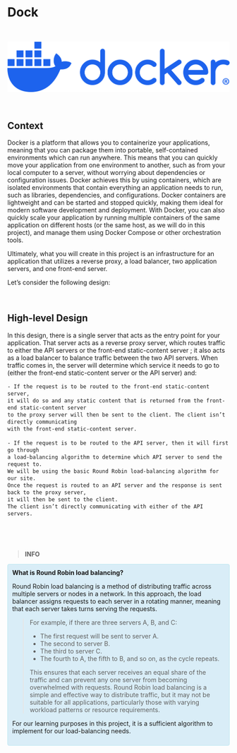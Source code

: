 # Dock

$~$

<p align="center">
<img src="https://github.com/Bomays/holbertonschool-softy-pinko-docker/blob/d888abfc28c6ef6b691c467990f10462a0c633bb/logo/docker-logo-blue.png" alt="Docker" width="700"/>
</p>



$~$


## Context


Docker is a platform that allows you to containerize your applications,
meaning that you can package them into portable, self-contained environments
which can run anywhere.
This means that you can quickly move your application from one environment to another,
such as from your local computer to a server, without worrying about dependencies or configuration issues.
Docker achieves this by using containers, which are isolated environments that contain
everything an application needs to run, such as libraries, dependencies,
and configurations. Docker containers are lightweight and can be started and stopped quickly,
making them ideal for modern software development and deployment.
With Docker, you can also quickly scale your application by running multiple containers
of the same application on different hosts (or the same host, as we will do in this project),
and manage them using Docker Compose or other orchestration tools.

Ultimately, what you will create in this project is an infrastructure for an application
that utilizes a reverse proxy, a load balancer, two application servers, and one front-end server.

Let’s consider the following design:



$~$

## High-level Design


In this design, there is a single server that acts as the entry point for your application.
That server acts as a reverse proxy server, which routes traffic to either the API servers
or the front-end static-content server ; it also acts as a load balancer to balance traffic between the two API servers. 
When traffic comes in, the server will determine which service it needs to go to
(either the front-end static-content server or the API server) and:
$~$

```
- If the request is to be routed to the front-end static-content server,
it will do so and any static content that is returned from the front-end static-content server
to the proxy server will then be sent to the client. The client isn’t directly communicating
with the front-end static-content server.

- If the request is to be routed to the API server, then it will first go through
a load-balancing algorithm to determine which API server to send the request to.
We will be using the basic Round Robin load-balancing algorithm for our site.
Once the request is routed to an API server and the response is sent back to the proxy server,
it will then be sent to the client.
The client isn’t directly communicating with either of the API servers.

```

$~$

$~$

>**INFO**
<div style="background-color: #d9edf7; border: 1px solid #bce8f1; padding: 10px; border-radius: 4px;">
<strong>What is Round Robin load balancing?</strong>
  
<p>Round Robin load balancing is a method of distributing traffic across multiple servers or nodes in a network. In this approach, the load balancer assigns requests to each server in a rotating manner, meaning that each server takes turns serving the requests.  
 
> For example, if there are three servers A, B, and C:  
> - The first request will be sent to server A.  
> - The second to server B.  
> - The third to server C.  
> - The fourth to A, the fifth to B, and so on, as the cycle repeats.  
>  
> This ensures that each server receives an equal share of the traffic and can prevent any one server from becoming overwhelmed with requests. Round Robin load balancing is a simple and effective way to distribute traffic, but it may not be suitable for all applications, particularly those with varying workload patterns or resource requirements.  

For our learning purposes in this project, it is a sufficient algorithm to implement for our load-balancing needs.</P>
</div>
